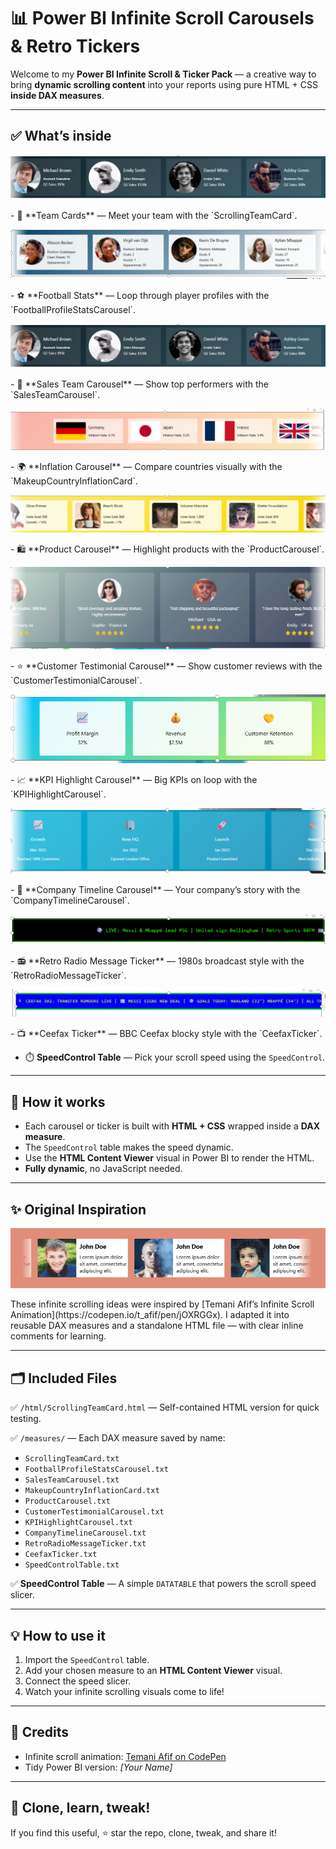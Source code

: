 # 📊 Power BI Infinite Scroll Carousels & Retro Tickers

Welcome to my **Power BI Infinite Scroll & Ticker Pack** — a creative way to bring **dynamic scrolling content** into your reports using pure HTML + CSS **inside DAX measures**.

---

## ✅ **What’s inside**

<p align='center'>
  <img src="img/SalesTeamCarousel.png" alt="Scrolling Team Card" style="max-width: 100%;">
</p>
- 👥 **Team Cards** — Meet your team with the `ScrollingTeamCard`.

<p align='center'>
  <img src="img/FootballProfileStatsCarousel .png" alt="Football Profile Stats Carousel" style="max-width: 100%;">
</p>
- ⚽ **Football Stats** — Loop through player profiles with the `FootballProfileStatsCarousel`.

<p align='center'>
  <img src="img/SalesTeamCarousel.png" alt="Sales Team Carousel" style="max-width: 100%;">
</p>
- 💼 **Sales Team Carousel** — Show top performers with the `SalesTeamCarousel`.

<p align='center'>
  <img src="img/MakeupCountryInflationCard.png" alt="Makeup Country Inflation Card" style="max-width: 100%;">
</p>
- 🌍 **Inflation Carousel** — Compare countries visually with the `MakeupCountryInflationCard`.

<p align='center'>
  <img src="img/ProductCarousel.png" alt="Product Carousel" style="max-width: 100%;">
</p>
- 🛍️ **Product Carousel** — Highlight products with the `ProductCarousel`.

<p align='center'>
  <img src="img/CustomerTestimonialCarousel.png" alt="Customer Testimonial Carousel" style="max-width: 100%;">
</p>
- ⭐ **Customer Testimonial Carousel** — Show customer reviews with the `CustomerTestimonialCarousel`.

<p align='center'>
  <img src="img/KPIHighlightCarousel.png" alt="KPI Highlight Carousel" style="max-width: 100%;">
</p>
- 📈 **KPI Highlight Carousel** — Big KPIs on loop with the `KPIHighlightCarousel`.

<p align='center'>
  <img src="img/CompanyTimelineCarousel.png" alt="Company Timeline Carousel" style="max-width: 100%;">
</p>
- 🏢 **Company Timeline Carousel** — Your company’s story with the `CompanyTimelineCarousel`.

<p align='center'>
  <img src="img/RetroRadioMessageTicker.png" alt="Retro Radio Message Ticker" style="max-width: 100%;">
</p>
- 📻 **Retro Radio Message Ticker** — 1980s broadcast style with the `RetroRadioMessageTicker`.

<p align='center'>
  <img src="img/CeefaxTicker.png" alt="Ceefax Ticker" style="max-width: 100%;">
</p>
- 📺 **Ceefax Ticker** — BBC Ceefax blocky style with the `CeefaxTicker`.

- ⏱️ **SpeedControl Table** — Pick your scroll speed using the `SpeedControl`.

---

## 🧩 **How it works**

- Each carousel or ticker is built with **HTML + CSS** wrapped inside a **DAX measure**.
- The `SpeedControl` table makes the speed dynamic.
- Use the **HTML Content Viewer** visual in Power BI to render the HTML.
- **Fully dynamic**, no JavaScript needed.

---

## ✨ **Original Inspiration**
<p align='center'>
  <img src="img/scrolling-team-cards-html.png" alt="Speed Control Table" style="max-width: 100%;">
</p>
These infinite scrolling ideas were inspired by [Temani Afif’s Infinite Scroll Animation](https://codepen.io/t_afif/pen/jOXRGGx).  
I adapted it into reusable DAX measures and a standalone HTML file — with clear inline comments for learning.

---

## 🗂️ **Included Files**

✅ `/html/ScrollingTeamCard.html` — Self-contained HTML version for quick testing.

✅ `/measures/` — Each DAX measure saved by name:
- `ScrollingTeamCard.txt`
- `FootballProfileStatsCarousel.txt`
- `SalesTeamCarousel.txt`
- `MakeupCountryInflationCard.txt`
- `ProductCarousel.txt`
- `CustomerTestimonialCarousel.txt`
- `KPIHighlightCarousel.txt`
- `CompanyTimelineCarousel.txt`
- `RetroRadioMessageTicker.txt`
- `CeefaxTicker.txt`
- `SpeedControlTable.txt`

✅ **SpeedControl Table** — A simple `DATATABLE` that powers the scroll speed slicer.

---

## 💡 **How to use it**

1. Import the `SpeedControl` table.
2. Add your chosen measure to an **HTML Content Viewer** visual.
3. Connect the speed slicer.
4. Watch your infinite scrolling visuals come to life!

---

## 🎉 **Credits**

- Infinite scroll animation: [Temani Afif on CodePen](https://codepen.io/t_afif/pen/jOXRGGx)
- Tidy Power BI version: *[Your Name]*

---

## 🚀 **Clone, learn, tweak!**

If you find this useful, ⭐ star the repo, clone, tweak, and share it!

